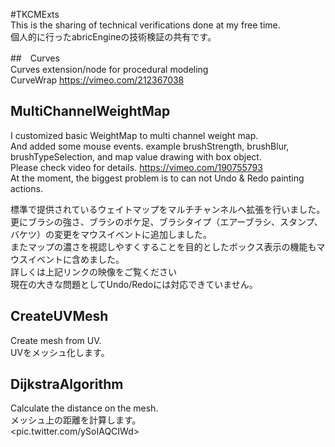 #TKCMExts  
This is the sharing of technical verifications done at my free time.  
個人的に行ったabricEngineの技術検証の共有です。  

##　Curves  
Curves extension/node for procedural modeling  
CurveWrap <https://vimeo.com/212367038>

## MultiChannelWeightMap
I customized basic WeightMap to multi channel weight map.  
And added some mouse events. example brushStrength, brushBlur, brushTypeSelection, and map value drawing with box object.  
Please check video for details. <https://vimeo.com/190755793>  
At the moment, the biggest problem is to can not Undo & Redo painting actions.  
  
標準で提供されているウェイトマップをマルチチャンネルへ拡張を行いました。  
更にブラシの強さ、ブラシのボケ足、ブラシタイプ（エアーブラシ、スタンプ、バケツ）の変更をマウスイベントに追加しました。  
またマップの濃さを視認しやすくすることを目的としたボックス表示の機能もマウスイベントに含めました。  
詳しくは上記リンクの映像をご覧ください  
現在の大きな問題としてUndo/Redoには対応できていません。

## CreateUVMesh
Create mesh from UV.  
UVをメッシュ化します。  

## DijkstraAlgorithm
Calculate the distance on the mesh.  
メッシュ上の距離を計算します。  
<pic.twitter.com/ySoIAQCIWd>